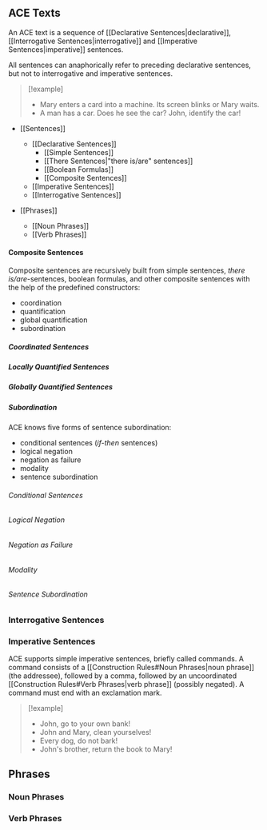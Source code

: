 ## ACE Texts

An ACE text is a sequence of [[Declarative Sentences|declarative]], [[Interrogative Sentences|interrogative]] and [[Imperative Sentences|imperative]] sentences. 

All sentences can anaphorically refer to preceding declarative sentences, but not to interrogative and imperative sentences.

>[!example]
>* Mary enters a card into a machine. Its screen blinks or Mary waits.
>* A man has a car. Does he see the car? John, identify the car!

* [[Sentences]]
	* [[Declarative Sentences]]
		* [[Simple Sentences]]
		* [[There Sentences|"there is/are" sentences]]
		* [[Boolean Formulas]]
		* [[Composite Sentences]]
	* [[Imperative Sentences]]
	* [[Interrogative Sentences]]

* [[Phrases]]
	* [[Noun Phrases]]
	* [[Verb Phrases]]

#### Composite Sentences

Composite sentences are recursively built from simple sentences, _there is/are_-sentences, boolean formulas, and other composite sentences with the help of the predefined constructors:

- coordination
- quantification 
- global quantification
- subordination

##### Coordinated Sentences

##### Locally Quantified Sentences

##### Globally Quantified Sentences

##### Subordination

ACE knows five forms of sentence subordination:

- conditional sentences (_if-then_ sentences)
- logical negation
- negation as failure
- modality
- sentence subordination

###### Conditional Sentences
###### Logical Negation
###### Negation as Failure
###### Modality
###### Sentence Subordination


### Interrogative Sentences



### Imperative Sentences

ACE supports simple imperative sentences, briefly called commands. A command consists of a [[Construction Rules#Noun Phrases|noun phrase]] (the addressee), followed by a comma, followed by an uncoordinated [[Construction Rules#Verb Phrases|verb phrase]] (possibly negated). A command must end with an exclamation mark.

>[!example]
>* John, go to your own bank!
>* John and Mary, clean yourselves!
>* Every dog, do not bark!
>* John's brother, return the book to Mary!

## Phrases

### Noun Phrases

### Verb Phrases

